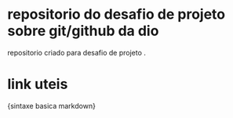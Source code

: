 #  repositorio  do desafio de projeto sobre git/github da dio
repositorio criado para desafio de projeto .

# link uteis
{sintaxe basica markdown}

